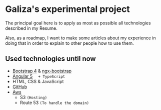 # Galiza's experimental project

The principal goal here is to apply as most as possible all technologies described in my Resume.

Also, as a roadmap, I want to make some articles about my experience in doing that in order to explain to other people how to use them.

## Used technologies until now

- [Bootstrap 4](https://getbootstrap.com/) & [ngx-bootstrap](https://www.npmjs.com/package/ngx-bootstrap)
- [Angular 5](http://angular.io/) `  + TypeScript`
- HTML, CSS & JavaScript
- [GitHub](http://github.com)
- [Aws](http://aws.amazon.com)
    - S3 `(Hosting)`
    - Route 53 `(To handle the domain)`

